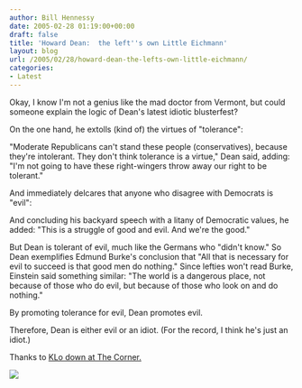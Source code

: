 ```yaml
---
author: Bill Hennessy
date: 2005-02-28 01:19:00+00:00
draft: false
title: 'Howard Dean:  the left''s own Little Eichmann'
layout: blog
url: /2005/02/28/howard-dean-the-lefts-own-little-eichmann/
categories:
- Latest
---
```


Okay, I know I'm not a genius like the mad doctor from Vermont, but could someone explain the logic of Dean's latest idiotic blusterfest?




On the one hand, he extolls (kind of) the virtues of "tolerance":




> 

> 
> > 

>> 
>>   
"Moderate Republicans can't stand these people (conservatives), because they're intolerant. They don't think tolerance is a virtue," Dean said, adding: "I'm not going to have these right-wingers throw away our right to be tolerant."
>> 
>> 
> 
> 




  
And immediately delcares that anyone who disagree with Democrats is "evil":




> 

> 
> > 

>> 
>>   
And concluding his backyard speech with a litany of Democratic values, he added: "This is a struggle of good and evil. And we're the good."
>> 
>> 
> 
> 




  
But Dean is tolerant of evil, much like the Germans who "didn't know." So Dean exemplifies Edmund Burke's conclusion that "All that is necessary for evil to succeed is that good men do nothing." Since lefties won't read Burke, Einstein said something similar: "The world is a dangerous place, not because of those who do evil, but because of those who look on and do nothing."




By promoting tolerance for evil, Dean promotes evil.




Therefore, Dean is either evil or an idiot. (For the record, I think he's just an idiot.)




  
Thanks to [KLo down at The Corner.](https://www.nationalreview.com/thecorner/05_02_27_corner-archive.asp#057061)  
  


![](https://blog.billhennessy.com/aggbug.aspx?PostID=1256)

